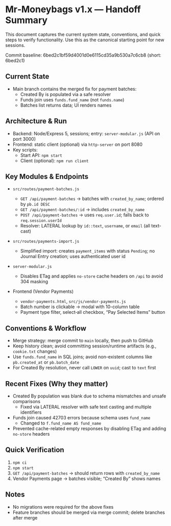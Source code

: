 # Mr‑Moneybags v1.x — Handoff Summary

This document captures the current system state, conventions, and quick steps to verify functionality. Use this as the canonical starting point for new sessions.

Commit baseline: 6bed2c1bf59d4001d0e6115cd35a9b530a7c6cb8 (short: 6bed2c1)

## Current State
- Main branch contains the merged fix for payment batches:
  - Created By is populated via a safe resolver
  - Funds join uses `funds.fund_name` (not `funds.name`)
  - Batches list returns data; UI renders names

## Architecture & Run
- Backend: Node/Express 5, sessions; entry: `server-modular.js` (API on port 3000)
- Frontend: static client (optional) via `http-server` on port 8080
- Key scripts:
  - Start API: `npm start`
  - Client (optional): `npm run client`

## Key Modules & Endpoints
- `src/routes/payment-batches.js`
  - `GET /api/payment-batches` → batches with `created_by_name`; ordered by `pb.id DESC`
  - `GET /api/payment-batches/:id` → includes `created_by_name`
  - `POST /api/payment-batches` → uses `req.user.id`; falls back to `req.session.userId`
  - Resolver: LATERAL lookup by `id::text`, `username`, or `email` (all text-cast)

- `src/routes/payments-import.js`
  - Simplified import: creates `payment_items` with status `Pending`; no Journal Entry creation; uses authenticated user id

- `server-modular.js`
  - Disables ETag and applies `no-store` cache headers on `/api` to avoid 304 masking

- Frontend (Vendor Payments)
  - `vendor-payments.html`, `src/js/vendor-payments.js`
  - Batch number is clickable → modal with 10-column table
  - Payment type filter, select‑all checkbox, “Pay Selected Items” button

## Conventions & Workflow
- Merge strategy: merge commit to `main` locally, then push to GitHub
- Keep history clean; avoid committing session/runtime artifacts (e.g., `cookie.txt` changes)
- Use `funds.fund_name` in SQL joins; avoid non-existent columns like `pb.created_at` or `pb.batch_date`
- For Created By resolution, never call `LOWER` on `uuid`; cast to `text` first

## Recent Fixes (Why they matter)
- Created By population was blank due to schema mismatches and unsafe comparisons
  - Fixed via LATERAL resolver with safe text casting and multiple identifiers
- Funds join caused 42703 errors because schema uses `fund_name`
  - Changed to `f.fund_name AS fund_name`
- Prevented cache-related empty responses by disabling ETag and adding `no-store` headers

## Quick Verification
1) `npm ci`
2) `npm start`
3) `GET /api/payment-batches` → should return rows with `created_by_name`
4) Vendor Payments page → batches visible; “Created By” shows names

## Notes
- No migrations were required for the above fixes
- Feature branches should be merged via merge commit; delete branches after merge

